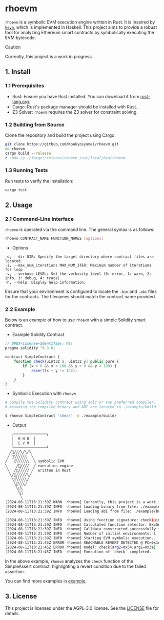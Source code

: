 # rhoevm

`rhoevm` is a symbolic EVM execution engine written in Rust. It is inspired by [`hevm`](https://github.com/ethereum/hevm), which is implemented in Haskell. This project aims to provide a robust tool for analyzing Ethereum smart contracts by symbolically executing the EVM bytecode.


> [!CAUTION]
> Currently, this project is a work in progress.

## 1. Install

### 1.1 Prerequisites

- Rust: Ensure you have Rust installed. You can download it from [rust-lang.org](https://www.rust-lang.org/).
- Cargo: Rust's package manager should be installed with Rust.
- Z3 Solver: `rhoevm` requires the Z3 solver for constraint solving.

### 1.2 Building from Source

Clone the repository and build the project using Cargo:

```bash
git clone https://github.com/Koukyosyumei/rhoevm.git
cd rhoevm
cargo build --release
# sudo cp ./target/release/rhoevm /usr/local/bin/rhoevm
```

### 1.3 Running Tests

Run tests to verify the installation:

```bash
cargo test
```

## 2. Usage

### 2.1 Command-Line Interface

`rhoevm` is operated via the command line. The general syntax is as follows:

```bash
rhoevm CONTRACT_NAME FUNCTION_NAMES [options]
```

- Options

```
-d, --dir DIR: Specify the target directory where contract files are located.
-i, --max_num_iterations MAX_NUM_ITER: Maximum number of iterations for loop
-v, --verbose LEVEL: Set the verbosity level (0: error, 1: warn, 2: info, 3: debug, 4: trace).
-h, --help: Display help information.
```

Ensure that your environment is configured to locate the `.bin` and `.abi` files for the contracts. The filenames should match the contract name provided.

### 2.2 Example

Below is an example of how to use `rhoevm` with a simple Solidity smart contract.

- Example Solidity Contract

```javascript
// SPDX-License-Identifier: MIT
pragma solidity ^0.8.0;

contract SimpleContract {
    function check(uint32 x, uint32 y) public pure {
        if (x > 0 && x < 100 && y > 0 && y < 100) {
            assert(x + y != 142);
        }
    }
}
```

- Symbolic Execution with `rhoevm`

```bash
# Compile the Solidity contract using solc or any preferred compiler.
# Assuming the compiled binary and ABI are located in ./example/build

$ rhoevm SimpleContract "check" -d ./example/build/
```

- Output

```bash
   ╭───────────────╮
   │  R H O  │
   │  E V M  │
   ╰───────────────╯
  ╱🦀╱╱╱╲╱╲╱╲
 ╱ 🦀╲╲╲╲╲╲  ╲
╱   🦀╲╲╲╲╲╲  ╲ symbolic EVM
╲    ╱🦀╱╱╱╱  ╱ execution engine
 ╲  ╱🦀╱╱╱╱╱ ╱  written in Rust
  ╲╱🦀╱╱╱╱╱╲╱
   ╲🦀╲╲╲╲╲╱
    ╲🦀╲╲╲╱
     ╲🦀╲
      ╲🦀
       ╲
[2024-08-11T13:21:39Z WARN  rhoevm] Currently, this project is a work in progress.
[2024-08-11T13:21:39Z INFO  rhoevm] Loading binary from file: ./example/build/SimpleContract.bin
[2024-08-11T13:21:39Z INFO  rhoevm] Loading abi from file: ./example/build/SimpleContract.abi

[2024-08-11T13:21:39Z INFO  rhoevm] Using function signature: check(uint32,uint32)
[2024-08-11T13:21:39Z INFO  rhoevm] Calculated function selector: 0xc5eb648f
[2024-08-11T13:21:39Z INFO  rhoevm] Calldata constructed successfully for function 'check(uint32,uint32)'
[2024-08-11T13:21:39Z INFO  rhoevm] Number of initial environments: 1
[2024-08-11T13:21:39Z INFO  rhoevm] Starting EVM symbolic execution...
[2024-08-11T13:21:45Z ERROR rhoevm] REACHABLE REVERT DETECTED @ PC=0x1db
[2024-08-11T13:21:45Z ERROR rhoevm] model: check(arg2=0x54,arg1=0x3a)
[2024-08-11T13:21:45Z INFO  rhoevm] Execution of `check` completed.
```

In the above example, `rhoevm` analyzes the `check` function of the SimpleAssert contract, highlighting a revert condition due to the failed assertion.

You can find more examples in [example](example).

## 3. License

This project is licensed under the AGPL-3.0 license. See the [LICENSE](LICENSE) file for details.


